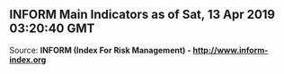 ## INFORM Main Indicators as of Sat, 13 Apr 2019 03:20:40 GMT

Source: **INFORM (Index For Risk Management) - http://www.inform-index.org**